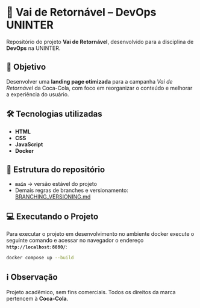 # 🥤 Vai de Retornável – DevOps UNINTER

Repositório do projeto **Vai de Retornável**, desenvolvido para a disciplina de **DevOps** na UNINTER.

## 📌 Objetivo

Desenvolver uma **landing page otimizada** para a campanha *Vai de Retornável* da Coca-Cola, com foco em reorganizar o conteúdo e melhorar a experiência do usuário.

## 🛠 Tecnologias utilizadas

* **HTML**
* **CSS**
* **JavaScript**
* **Docker**

## 📂 Estrutura do repositório

* **`main`** → versão estável do projeto
* Demais regras de branches e versionamento: [BRANCHING\_VERSIONING.md](BRANCHING_VERSIONING.md)

## 💻 Executando o Projeto
Para executar o projeto em desenvolvimento no ambiente docker execute o seguinte comando e acessar no navegador o endereço **`http://localhost:8080/`**:
```bash
docker compose up --build
``` 

## ℹ️ Observação

Projeto acadêmico, sem fins comerciais. Todos os direitos da marca pertencem à **Coca-Cola**.
